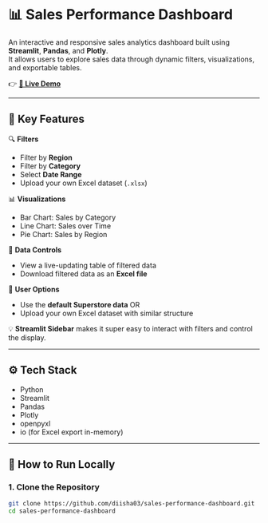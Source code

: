 # 📊 Sales Performance Dashboard

An interactive and responsive sales analytics dashboard built using **Streamlit**, **Pandas**, and **Plotly**.  
It allows users to explore sales data through dynamic filters, visualizations, and exportable tables.

👉 **[🔗 Live Demo](https://sales-performance-dashboard-vmmcmgvhjxx3kdhjkbujwc.streamlit.app/)**

---

## 📌 Key Features

🔍 **Filters**
- Filter by **Region**
- Filter by **Category**
- Select **Date Range**
- Upload your own Excel dataset (`.xlsx`)

📊 **Visualizations**
- Bar Chart: Sales by Category
- Line Chart: Sales over Time
- Pie Chart: Sales by Region

📁 **Data Controls**
- View a live-updating table of filtered data
- Download filtered data as an **Excel file**

🧠 **User Options**
- Use the **default Superstore data** OR
- Upload your own Excel dataset with similar structure

💡 **Streamlit Sidebar** makes it super easy to interact with filters and control the display.

---

## ⚙️ Tech Stack

- Python
- Streamlit
- Pandas
- Plotly
- openpyxl
- io (for Excel export in-memory)

---

## 🚀 How to Run Locally

### 1. Clone the Repository
```bash
git clone https://github.com/diisha03/sales-performance-dashboard.git
cd sales-performance-dashboard
